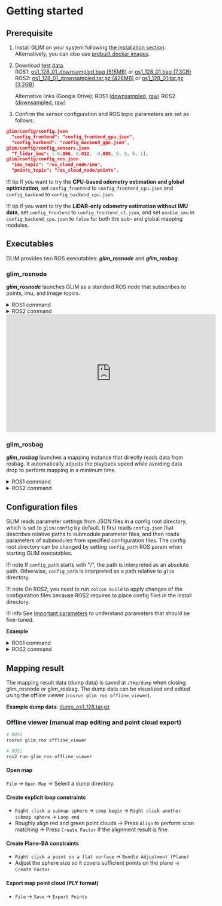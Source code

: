 # Getting started

## Prerequisite

1. Install GLIM on your system following [the installation section](installation.md). Alternatively, you can also use [prebuilt docker images](docker.md).
2. Download [test data](https://zenodo.org/record/7233945).  
    ROS1: [os1_128_01_downsampled.bag (515MB)](https://zenodo.org/record/7233945/files/os1_128_01_downsampled.bag?download=1) or [os1_128_01.bag (7.3GB)](https://zenodo.org/record/7233945/files/os1_128_01.bag?download=1)  
    ROS2: [os1_128_01_downsampled.tar.gz (426MB)](https://zenodo.org/record/7233945/files/os1_128_01_downsampled.tar.gz?download=1) or [os1_128_01.tar.gz (3.2GB)](https://zenodo.org/record/7233945/files/os1_128_01.tar.gz?download=1)

    Alternative links (Google Drive): ROS1 ([downsampled](https://drive.google.com/file/d/1Oc8D0-l5vmEoZMQLqu8Q6JRwBWl3UnLh/view?usp=drive_link), [raw](https://drive.google.com/file/d/1nDTqKDtMvKjmuCCzrdlIoRbRSYYXfv_B/view?usp=drive_link))  ROS2 ([downsampled](https://drive.google.com/file/d/144ksLyfs4-OO2WlhueEespLBkKS1x889/view?usp=drive_link), [raw](https://drive.google.com/file/d/1eQ70dUVmwsBijyLMcBPvGLpS1I3X0XTk/view?usp=drive_link))

3. Confirm the sensor configuration and ROS topic parameters are set as follows:
```json
glim/config/config.json
  "config_frontend": "config_frontend_gpu.json",
  "config_backend": "config_backend_gpu.json",
glim/config/config_sensors.json
  "T_lidar_imu": [-0.006, 0.012, -0.008, 0, 0, 0, 1],
glim/config/config_ros.json
  "imu_topic": "/os_cloud_node/imu",
  "points_topic": "/os_cloud_node/points",
```

!!! tip
    If you want to try the **CPU-based odometry estimation and global optimization**, set ```config_frontend``` to ```config_frontend_cpu.json``` and ```config_backend``` to ```config_backend_cpu.json```.

!!! tip
    If you want to try the **LiDAR-only odometry estimation without IMU data**, set ```config_frontend``` to ```config_frontend_ct.json```, and set ```enable_imu``` in ```config_backend_cpu.json``` to ```false``` for both the sub- and global mapping modules.


## Executables

GLIM provides two ROS executables: ***glim_rosnode*** and ***glim_rosbag***.


### glim_rosnode
***glim_rosnode*** launches GLIM as a standard ROS node that subscribes to points, imu, and image topics. 

<details>
<summary>ROS1 command</summary>

```bash
# Start roscore
roscore
```

```bash
# Enable use_sim_time and launch GLIM as a standard ROS node on another terminal
rosparam set use_sim_time true
rosrun glim_ros glim_rosnode
```

```bash
# Play rosbag on yet another terminal
rosbag play --clock os1_128_01.bag
```

```bash
# Visualize on rviz (optional)
rviz -d glim_ros1/rviz/glim_ros.rviz
```
</details>

<details>
<summary>ROS2 command</summary>

```bash
ros2 run glim_ros glim_rosnode
```

```bash
ros2 bag play os1_128_01
```

```bash
rviz2 -d glim_ros2/rviz/glim_ros.rviz
```
</details>



<div class="youtube">
<iframe width="560" height="315" src="https://www.youtube.com/embed/lM1Qh3PCvCQ" title="YouTube video player" frameborder="0" allow="accelerometer; autoplay; clipboard-write; encrypted-media; gyroscope; picture-in-picture" allowfullscreen></iframe>
</div>

### glim_rosbag

***glim_rosbag*** launches a mapping instance that directly reads data from rosbag. It automatically adjusts the playback speed while avoiding data drop to perform mapping in a minimum time.

<details>
<summary>ROS1 command</summary>

```bash
roscore
```

```bash
rosparam set use_sim_time true
```

```bash
rosrun glim_ros glim_rosbag os1_128_01.bag
```
</details>

<details>
<summary>ROS2 command</summary>

```bash
ros2 run glim_ros glim_rosbag os1_128_01
```
</details>



## Configuration files

GLIM reads parameter settings from JSON files in a config root directory, which is set to ```glim/config``` by default. It first reads ```config.json``` that describes relative paths to submodule parameter files, and then reads parameters of submodules from specified configuration files. The config root directory can be changed by setting ```config_path``` ROS param when starting GLIM executables.

!!! note
    If ```config_path``` starts with "/", the path is interpreted as an absolute path. Otherwise, ```config_path``` is interpreted as a path relative to ```glim``` directory.

!!! note
    On ROS2, you need to run ```colcon build``` to apply changes of the configuration files because ROS2 requires to place config files in the install directory. 

!!! info
    See [Important parameters](parameters.md) to understand parameters that should be fine-tuned.

**Example**

<details>
<summary>ROS1 command</summary>

```bash
# Load parameters from "glim/config/presets/gpu/config.json"
rosrun glim_ros glim_rosnode _config_path:=config/presets/gpu

# Load parameters from "/tmp/config/config.json"
rosrun glim_ros glim_rosnode _config_path:=/tmp/config

# Load parameters from "./config/config.json"
rosrun glim_ros glim_rosnode _config_path:=$(realpath ./config)
```
</details>

<details>
<summary>ROS2 command</summary>

```bash
# Load parameters from "glim/config/presets/gpu/config.json"
ros2 run glim_ros glim_rosnode --ros-args -p config_path:=config/presets/gpu

# Load parameters from "/tmp/config/config.json"
ros2 run glim_ros glim_rosnode --ros-args -p config_path:=/tmp/config

# Load parameters from "./config/config.json"
ros2 run glim_ros glim_rosnode --ros-args -p config_path:=$(realpath ./config)
```
</details>

## Mapping result

The mapping result data (dump data) is saved at ```/tmp/dump``` when closing glim_rosnode or glim_rosbag. The dump data can be visualized and edited using the offline viewer (```rosrun glim_ros offline_viewer```).

**Example dump data**: [dump_os1_128.tar.gz](https://drive.google.com/file/d/1lOGGYpIicmBYZeaxKzwXc5NaK6d-krMn/view?usp=sharing)

### Offline viewer (manual map editing and point cloud export)

```bash
# ROS1
rosrun glim_ros offline_viewer

# ROS2
ros2 run glim_ros offline_viewer
```

#### Open map
```File``` -> ```Open Map``` -> Select a dump directory.

#### Create explicit loop constraints
- ```Right click a submap sphere``` -> ```Loop begin``` -> ```Right click another submap sphere``` -> ```Loop end```
- Roughly align red and green point clouds -> Press ```Align``` to perform scan matching -> Press ```Create Factor``` if the alignment result is fine.

#### Create Plane-BA constraints
- ```Right click a point on a flat surface``` -> ```Bundle Adjustment (Plane)```
- Adjust the sphere size so it covers sufficient points on the plane -> ```Create Factor```

#### Export map point cloud (PLY format)
- ```File``` -> ```Save``` -> ```Export Points```
